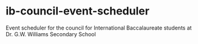 # ib-council-event-scheduler
Event scheduler for the council for International Baccalaureate students at Dr. G.W. Williams Secondary School
